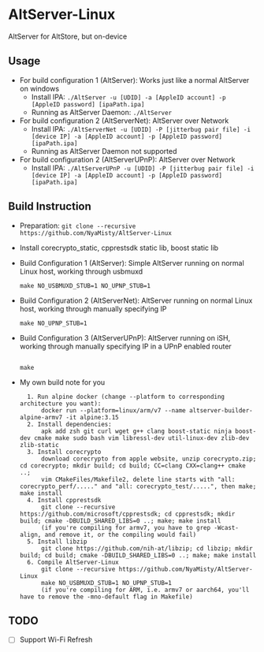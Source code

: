 # AltServer-Linux
AltServer for AltStore, but on-device

## Usage

- For build configuration 1 (AltServer): Works just like a normal AltServer on windows
  - Install IPA: `./AltServer -u [UDID] -a [AppleID account] -p [AppleID password] [ipaPath.ipa]`
  - Running as AltServer Daemon: `./AltServer`
- For build configuration 2 (AltServerNet): AltServer over Network
  - Install IPA: `./AltServerNet -u [UDID] -P [jitterbug pair file] -i [device IP] -a [AppleID account] -p [AppleID password] [ipaPath.ipa]`
  - Running as AltServer Daemon not supported
- For build configuration 2 (AltServerUPnP): AltServer over Network
  - Install IPA: `./AltServerUPnP -u [UDID] -P [jitterbug pair file] -i [device IP] -a [AppleID account] -p [AppleID password] [ipaPath.ipa]`

## Build Instruction

- Preparation: `git clone --recursive https://github.com/NyaMisty/AltServer-Linux`

- Install corecrypto_static, cpprestsdk static lib, boost static lib

- Build Configuration 1 (AltServer): Simple AltServer running on normal Linux host, working through usbmuxd
  ```
  make NO_USBMUXD_STUB=1 NO_UPNP_STUB=1
  ```
  
- Build Configuration 2 (AltServerNet): AltServer running on normal Linux host, working through manually specifying IP
  ```
  make NO_UPNP_STUB=1
  ```

- Build Configuration 3 (AltServerUPnP): AltServer running on iSH, working through manually specifying IP in a UPnP enabled router
  ```
 
  make
  ```


- My own build note for you 
  ```
    1. Run alpine docker (change --platform to corresponding architecture you want): 
        docker run --platform=linux/arm/v7 --name altserver-builder-alpine-armv7 -it alpine:3.15 
    2. Install dependencies:
        apk add zsh git curl wget g++ clang boost-static ninja boost-dev cmake make sudo bash vim libressl-dev util-linux-dev zlib-dev zlib-static
    3. Install corecrypto
        download corecrypto from apple website, unzip corecrypto.zip; cd corecrypto; mkdir build; cd build; CC=clang CXX=clang++ cmake ..;
        vim CMakeFiles/Makefile2, delete line starts with "all: corecrypto_perf/....." and "all: corecrypto_test/.....", then make; make install
    4. Install cpprestsdk
        git clone --recursive https://github.com/microsoft/cpprestsdk; cd cpprestsdk; mkdir build; cmake -DBUILD_SHARED_LIBS=0 ..; make; make install
	    (if you're compiling for armv7, you have to grep -Wcast-align, and remove it, or the compiling would fail)
    5. Install libzip
        git clone https://github.com/nih-at/libzip; cd libzip; mkdir build; cd build; cmake -DBUILD_SHARED_LIBS=0 ..; make; make install
    6. Compile AltServer-Linux
        git clone --recursive https://github.com/NyaMisty/AltServer-Linux
        make NO_USBMUXD_STUB=1 NO_UPNP_STUB=1
	    (if you're compiling for ARM, i.e. armv7 or aarch64, you'll have to remove the -mno-default flag in Makefile)

  ```

## TODO

- [ ] Support Wi-Fi Refresh
